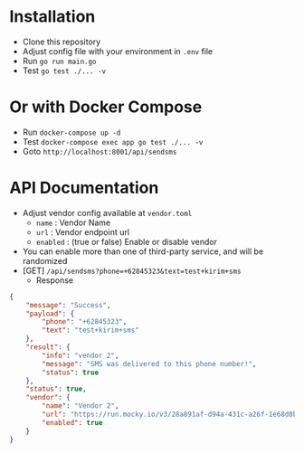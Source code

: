 # Installation
- Clone this repository
- Adjust config file with your environment in `.env` file
- Run `go run main.go`
- Test `go test ./... -v`

# Or with Docker Compose
- Run `docker-compose up -d`
- Test `docker-compose exec app go test ./... -v`
- Goto `http://localhost:8001/api/sendsms`

# API Documentation
- Adjust vendor config available at `vendor.toml`
  - `name` : Vendor Name
  - `url` : Vendor endpoint url
  - `enabled` : (true or false) Enable or disable vendor
- You can enable more than one of third-party service, and will be randomized
- [GET] `/api/sendsms?phone=+62845323&text=test+kirim+sms`
  - Response 
```json
{
	"message": "Success",
	"payload": {
		"phone": "+62845323",
		"text": "test+kirim+sms"
	},
	"result": {
		"info": "vendor 2",
		"message": "SMS was delivered to this phone number!",
		"status": true
	},
	"status": true,
	"vendor": {
		"name": "Vendor 2",
		"url": "https://run.mocky.io/v3/28a891af-d94a-431c-a26f-1e68d0b12dc3?username=vendor2user&password=vendor2pass&hp=+845323&txt=test+kirim+sms",
		"enabled": true
	}
}
```